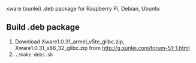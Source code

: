 
xware (xunlei) .deb package for Raspberry Pi, Debian, Ubuntu

Build .deb package
-------------------

1. Download Xware1.0.31_armel_v5te_glibc.zip,  Xware1.0.31_x86_32_glibc.zip from http://g.xunlei.com/forum-51-1.html
2. `./make-debs.sh`
